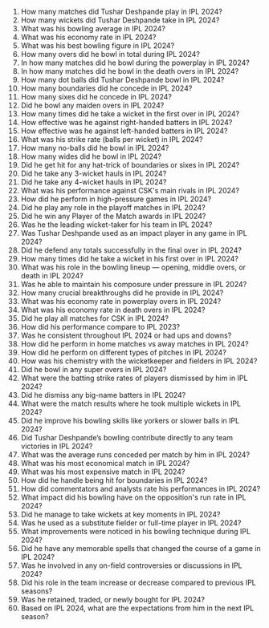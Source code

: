 1. How many matches did Tushar Deshpande play in IPL 2024?  
2. How many wickets did Tushar Deshpande take in IPL 2024?  
3. What was his bowling average in IPL 2024?  
4. What was his economy rate in IPL 2024?  
5. What was his best bowling figure in IPL 2024?  
6. How many overs did he bowl in total during IPL 2024?  
7. In how many matches did he bowl during the powerplay in IPL 2024?  
8. In how many matches did he bowl in the death overs in IPL 2024?  
9. How many dot balls did Tushar Deshpande bowl in IPL 2024?  
10. How many boundaries did he concede in IPL 2024?  
11. How many sixes did he concede in IPL 2024?  
12. Did he bowl any maiden overs in IPL 2024?  
13. How many times did he take a wicket in the first over in IPL 2024?  
14. How effective was he against right-handed batters in IPL 2024?  
15. How effective was he against left-handed batters in IPL 2024?  
16. What was his strike rate (balls per wicket) in IPL 2024?  
17. How many no-balls did he bowl in IPL 2024?  
18. How many wides did he bowl in IPL 2024?  
19. Did he get hit for any hat-trick of boundaries or sixes in IPL 2024?  
20. Did he take any 3-wicket hauls in IPL 2024?  
21. Did he take any 4-wicket hauls in IPL 2024?  
22. What was his performance against CSK's main rivals in IPL 2024?  
23. How did he perform in high-pressure games in IPL 2024?  
24. Did he play any role in the playoff matches in IPL 2024?  
25. Did he win any Player of the Match awards in IPL 2024?  
26. Was he the leading wicket-taker for his team in IPL 2024?  
27. Was Tushar Deshpande used as an impact player in any game in IPL 2024?  
28. Did he defend any totals successfully in the final over in IPL 2024?  
29. How many times did he take a wicket in his first over in IPL 2024?  
30. What was his role in the bowling lineup — opening, middle overs, or death in IPL 2024?  
31. Was he able to maintain his composure under pressure in IPL 2024?  
32. How many crucial breakthroughs did he provide in IPL 2024?  
33. What was his economy rate in powerplay overs in IPL 2024?  
34. What was his economy rate in death overs in IPL 2024?  
35. Did he play all matches for CSK in IPL 2024?  
36. How did his performance compare to IPL 2023?  
37. Was he consistent throughout IPL 2024 or had ups and downs?  
38. How did he perform in home matches vs away matches in IPL 2024?  
39. How did he perform on different types of pitches in IPL 2024?  
40. How was his chemistry with the wicketkeeper and fielders in IPL 2024?  
41. Did he bowl in any super overs in IPL 2024?  
42. What were the batting strike rates of players dismissed by him in IPL 2024?  
43. Did he dismiss any big-name batters in IPL 2024?  
44. What were the match results where he took multiple wickets in IPL 2024?  
45. Did he improve his bowling skills like yorkers or slower balls in IPL 2024?  
46. Did Tushar Deshpande’s bowling contribute directly to any team victories in IPL 2024?  
47. What was the average runs conceded per match by him in IPL 2024?  
48. What was his most economical match in IPL 2024?  
49. What was his most expensive match in IPL 2024?  
50. How did he handle being hit for boundaries in IPL 2024?  
51. How did commentators and analysts rate his performances in IPL 2024?  
52. What impact did his bowling have on the opposition's run rate in IPL 2024?  
53. Did he manage to take wickets at key moments in IPL 2024?  
54. Was he used as a substitute fielder or full-time player in IPL 2024?  
55. What improvements were noticed in his bowling technique during IPL 2024?  
56. Did he have any memorable spells that changed the course of a game in IPL 2024?  
57. Was he involved in any on-field controversies or discussions in IPL 2024?  
58. Did his role in the team increase or decrease compared to previous IPL seasons?  
59. Was he retained, traded, or newly bought for IPL 2024?  
60. Based on IPL 2024, what are the expectations from him in the next IPL season?